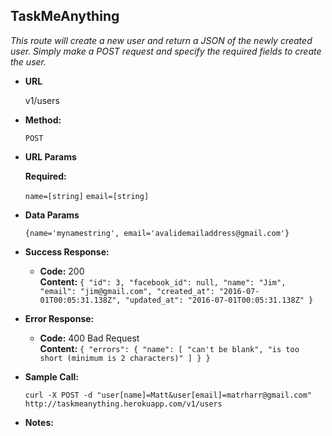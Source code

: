 **TaskMeAnything**
----

*This route will create a new user and return a JSON of the newly created user. Simply make a POST request and specify the required fields to create the user.*


* **URL**

  v1/users

* **Method:**

  `POST`

*  **URL Params**

   **Required:**

   `name=[string]`
   `email=[string]`

* **Data Params**

  `{name='mynamestring', email='avalidemailaddress@gmail.com'}`

* **Success Response:**

  * **Code:** 200 <br />
    **Content:** `{
  "id": 3,
  "facebook_id": null,
  "name": "Jim",
  "email": "jim@gmail.com",
  "created_at": "2016-07-01T00:05:31.138Z",
  "updated_at": "2016-07-01T00:05:31.138Z"
}`

* **Error Response:**

  * **Code:** 400 Bad Request <br />
    **Content:** `{
  "errors": {
    "name": [
      "can't be blank",
      "is too short (minimum is 2 characters)"
    ]
  }
}`

* **Sample Call:**

  `curl -X POST -d "user[name]=Matt&user[email]=matrharr@gmail.com" http://taskmeanything.herokuapp.com/v1/users`

* **Notes:**

